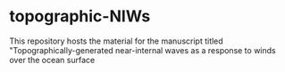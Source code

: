 # topographic-NIWs
This repository hosts the material for the manuscript titled "Topographically-generated near-internal waves as a response to winds over the ocean surface
